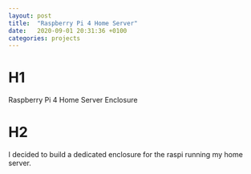 ```yaml
---
layout: post
title:  "Raspberry Pi 4 Home Server"
date:   2020-09-01 20:31:36 +0100
categories: projects
---
```

# H1
Raspberry Pi 4 Home Server Enclosure
# H2
I decided to build a dedicated enclosure for the raspi running my home server.